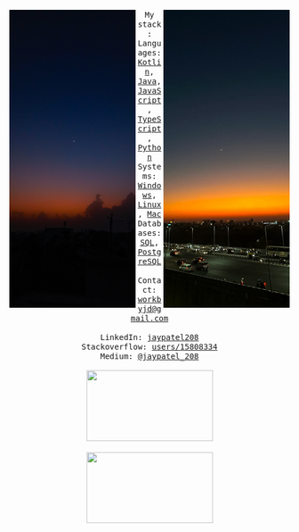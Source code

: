 <div align="center">
  <p float="left">
    <img src="images/4.jpg" width="227" align="left">
    <img src="images/66.jpg" width="227" align="right">
  </p>
  <div align="center">
    <samp>
      My stack:
      <br>
      Languages:  
      <a href="https://kotlinlang.org/">Kotlin</a>, 
      <a href="https://www.oracle.com/java/technologies/java-se-glance.html">Java</a>,
      <a href="https://www.rust-lang.org/">JavaScript</a>,
      <a href="https://ecma-international.org/publications-and-standards/standards/ecma-262/">TypeScript</a>,
      <a href="https://www.python.org/">Python</a>
      <br>
      Systems: 
      <a href="https://www.microsoft.com/en-us/windows/">Windows</a>, 
      <a href="https://www.linux.org/">Linux</a>,
      <a href="https://www.apple.com/in/mac/">Mac</a>
      <br>
      Databases: 
      <a href="https://www.mysql.com/">SQL</a>,
      <a href="https://www.postgresql.org/">PostgreSQL</a>
      <br>   
      <br>
      Contact: 
      <a href="mailto:jay037493@gmail.com">workbyjd@gmail.com</a><br>
      <br>
      LinkedIn:
      <a href="https://www.linkedin.com/in/jaypatel208/">jaypatel208</a><br>
      Stackoverflow:
      <a href="https://stackoverflow.com/users/15808334/jay-patel">users/15808334</a><br>
      Medium:
      <a href="https://medium.com/@jaypatel_208">@jaypatel_208</a><br>
      <br>
    </samp>
  </div>
  <img src="https://lanyard.cnrad.dev/api/1259520083919638583?showDisplayName=true&bg=202277&idleMessage=%E0%A4%A8%20%E0%A4%B9%E0%A4%BF%20%E0%A4%95%E0%A4%B2%E0%A5%8D%E0%A4%AF%E0%A4%BE%E0%A4%A3%E0%A4%95%E0%A5%83%E0%A4%A4%E0%A5%8D%E0%A4%95%E0%A4%B6%E0%A5%8D%E0%A4%9A%E0%A4%BF%E0%A4%A6%E0%A5%81%E0%A4%B0%E0%A5%8D%E0%A4%97%E0%A4%A4%E0%A4%BF%E0%A4%82%20%E0%A4%A4%E0%A4%A4%E0%A5%8D%20%E0%A4%97%E0%A4%9A%E0%A5%8D%E0%A4%9B%E0%A4%A4%E0%A4%BF%20%20%E2%9C%A8" width="227" height="127" />
  <br>
  <br>
  <img src="https://media0.giphy.com/media/v1.Y2lkPTc5MGI3NjExb2RkMzdmMzF1dXNtenI5ZGV5ZDBvdzVqdDQ1dm9hYWc3c2FhbXBvbyZlcD12MV9pbnRlcm5hbF9naWZfYnlfaWQmY3Q9Zw/EMpPEre2PqFy8GkOZE/giphy.gif" width="227" height="127" />
</div>
